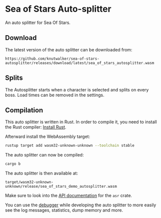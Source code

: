 # Sea of Stars Auto-splitter

An auto splitter for Sea Of Stars.

## Download

The latest version of the auto splitter can be downloaded from:

    https://github.com/knutwalker/sea-of-stars-autosplitter/releases/download/latest/sea_of_stars_autosplitter.wasm


## Splits

The Autosplitter starts when a character is selected and splits on every boss.
Load times can be removed in the settings.


## Compilation

This auto splitter is written in Rust. In order to compile it, you need to
install the Rust compiler: [Install Rust](https://www.rust-lang.org/tools/install).

Afterward install the WebAssembly target:
```sh
rustup target add wasm32-unknown-unknown --toolchain stable
```

The auto splitter can now be compiled:
```sh
cargo b
```

The auto splitter is then available at:
```
target/wasm32-unknown-unknown/release/sea_of_stars_demo_autosplitter.wasm
```

Make sure to look into the [API documentation](https://livesplit.org/asr/asr/) for the `asr` crate.

You can use the [debugger](https://github.com/CryZe/asr-debugger) while
developing the auto splitter to more easily see the log messages, statistics,
dump memory and more.
